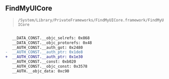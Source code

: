 ## FindMyUICore

> `/System/Library/PrivateFrameworks/FindMyUICore.framework/FindMyUICore`

```diff

   __DATA_CONST.__objc_selrefs: 0x868
   __DATA_CONST.__objc_protorefs: 0x48
   __AUTH_CONST.__auth_got: 0x2480
-  __AUTH_CONST.__auth_ptr: 0x1de8
+  __AUTH_CONST.__auth_ptr: 0x1e30
   __AUTH_CONST.__const: 0xb020
   __AUTH_CONST.__objc_const: 0x3578
   __AUTH.__objc_data: 0xc90

```
